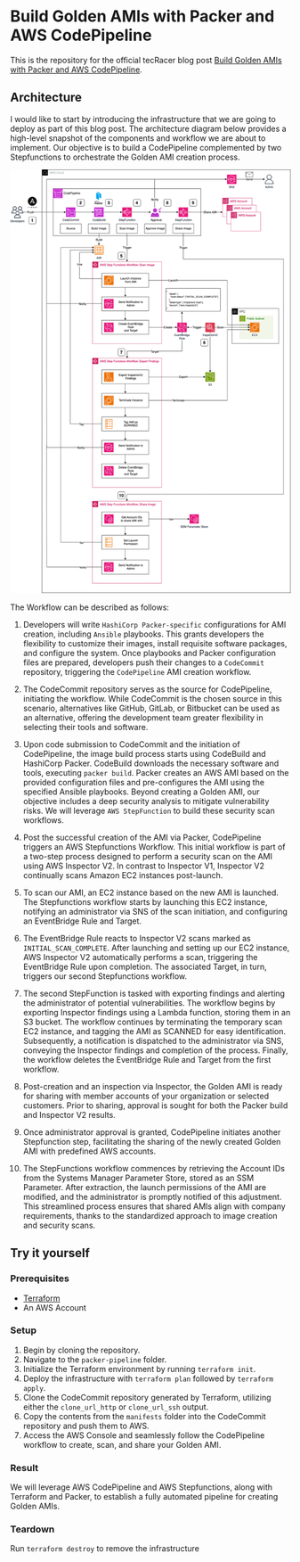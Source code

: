 # Build Golden AMIs with Packer and AWS CodePipeline

This is the repository for the official tecRacer blog post [Build Golden AMIs with Packer and AWS CodePipeline](https://www.tecracer.com/blog/2023/11/build-golden-amis-with-packer-and-aws-codepipeline.html).

## Architecture

I would like to start by introducing the infrastructure that we are going to deploy as part of this blog post. The architecture diagram below provides a high-level snapshot of the components and workflow we are about to implement. Our objective is to build a CodePipeline complemented by two Stepfunctions to orchestrate the Golden AMI creation process.

![Architecture](media/architecture.png)

The Workflow can be described as follows:

1. Developers will write `HashiCorp Packer-specific` configurations for AMI creation, including `Ansible` playbooks. This grants developers the flexibility to customize their images, install requisite software packages, and configure the system. Once playbooks and Packer configuration files are prepared, developers push their changes to a `CodeCommit` repository, triggering the `CodePipeline` AMI creation workflow.

2. The CodeCommit repository serves as the source for CodePipeline, initiating the workflow. While CodeCommit is the chosen source in this scenario, alternatives like GitHub, GitLab, or Bitbucket can be used as an alternative, offering the development team greater flexibility in selecting their tools and software.

3. Upon code submission to CodeCommit and the initiation of CodePipeline, the image build process starts using CodeBuild and HashiCorp Packer. CodeBuild downloads the necessary software and tools, executing `packer build`. Packer creates an AWS AMI based on the provided configuration files and pre-configures the AMI using the specified Ansible playbooks. Beyond creating a Golden AMI, our objective includes a deep security analysis to mitigate vulnerability risks. We will leverage `AWS StepFunction` to build these security scan workflows.

4. Post the successful creation of the AMI via Packer, CodePipeline triggers an AWS Stepfunctions Workflow. This initial workflow is part of a two-step process designed to perform a security scan on the AMI using AWS Inspector V2. In contrast to Inspector V1, Inspector V2 continually scans Amazon EC2 instances post-launch. 

5. To scan our AMI, an EC2 instance based on the new AMI is launched. The Stepfunctions workflow starts by launching this EC2 instance, notifying an administrator via SNS of the scan initiation, and configuring an EventBridge Rule and Target.

6. The EventBridge Rule reacts to Inspector V2 scans marked as `INITIAL_SCAN_COMPLETE`. After launching and setting up our EC2 instance, AWS Inspector V2 automatically performs a scan, triggering the EventBridge Rule upon completion. The associated Target, in turn, triggers our second Stepfunctions workflow.

7. The second StepFunction is tasked with exporting findings and alerting the administrator of potential vulnerabilities. The workflow begins by exporting Inspector findings using a Lambda function, storing them in an S3 bucket. The workflow continues by terminating the temporary scan EC2 instance, and tagging the AMI as SCANNED for easy identification. Subsequently, a notification is dispatched to the administrator via SNS, conveying the Inspector findings and completion of the process. Finally, the workflow deletes the EventBridge Rule and Target from the first workflow.

8. Post-creation and an inspection via Inspector, the Golden AMI is ready for sharing with member accounts of your organization or selected customers. Prior to sharing, approval is sought for both the Packer build and Inspector V2 results.

9. Once administrator approval is granted, CodePipeline initiates another Stepfunction step, facilitating the sharing of the newly created Golden AMI with predefined AWS accounts. 

10. The StepFunctions workflow commences by retrieving the Account IDs from the Systems Manager Parameter Store, stored as an SSM Parameter. After extraction, the launch permissions of the AMI are modified, and the administrator is promptly notified of this adjustment. This streamlined process ensures that shared AMIs align with company requirements, thanks to the standardized approach to image creation and security scans.

## Try it yourself

### Prerequisites

- [Terraform](https://developer.hashicorp.com/terraform/downloads)
- An AWS Account

### Setup

1. Begin by cloning the repository.
2. Navigate to the `packer-pipeline` folder.
3. Initialize the Terraform environment by running `terraform init`.
4. Deploy the infrastructure with `terraform plan` followed by `terraform apply`.
5. Clone the CodeCommit repository generated by Terraform, utilizing either the `clone_url_http` or `clone_url_ssh` output.
6. Copy the contents from the `manifests` folder into the CodeCommit repository and push them to AWS.
7. Access the AWS Console and seamlessly follow the CodePipeline workflow to create, scan, and share your Golden AMI.

### Result

We will leverage AWS CodePipeline and AWS Stepfunctions, along with Terraform and Packer, to establish a fully automated pipeline for creating Golden AMIs.

### Teardown

Run `terraform destroy` to remove the infrastructure
